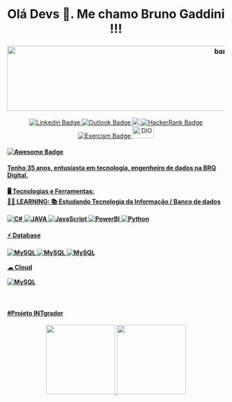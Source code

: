<h1 align="center">
  Olá Devs 👋. Me chamo Bruno Gaddini !!!
  </h1>
<h3 align="center"> 
  <img alt="banner" src="https://beingfa.files.wordpress.com/2014/10/coding-banner.jpg" width="1000" height="150">
</h3>
<p align="center">
  <a href="https://www.linkedin.com/in/bruno-gaddini-585063174/">
    <img alt="Linkedin Badge" src="https://img.shields.io/badge/LinkedIn-0077B5?style=for-the-badge&logo=linkedin&logoColor=white">
    <a href="mailto:bruno_gaddini@hotmail.com">
    <img alt="Outlook Badge" src="https://img.shields.io/badge/Microsoft_Outlook-0078D4?style=for-the-badge&logo=microsoft-outlook&logoColor=white">
    <a href="https://www.instagram.com/bruno_gaddini/">
    <img src="https://img.shields.io/badge/instagram-%23E4405F.svg?&style=for-the-badge&logo=instagram&logoColor=white" />
    <a href="https://www.hackerrank.com/bruno_gaddini">
    <img alt="HackerRank Badge" src="https://img.shields.io/badge/-Hackerrank-2EC866?style=for-the-badge&logo=HackerRank&logoColor=white">
    <a href="https://exercism.org/profiles/BrunoGaddini">
    <img alt="Exercism Badge" src="https://img.shields.io/badge/Exercism-009CAB?style=for-the-badge&logo=exercism&logoColor=white">
    <a href="https://web.digitalinnovation.one/users/bruno_gaddini">
    <img alt="DIO" src="https://christyschott.github.io/portfolio.github.io/assets/img/about/7.png" width="50" height="28">
  </a>
    </p>
<h4>
  <a href="AWESOME">
    <img src="https://cdn.rawgit.com/sindresorhus/awesome/d7305f38d29fed78fa85652e3a63e154dd8e8829/media/badge.svg" alt="Awesome Badge"/>
    <br />
    </h4>
    <h4>
      Tenho 35 anos, entusiasta em tecnologia, engenheiro de dados na BRQ Digital. 
      </h4>
  <h4> 
    🖥️ Tecnologias e Ferramentas:
    <br />
    🧑‍🎓 LEARNING: 📚 Estudando Tecnologia da Informação / Banco de dados
    <br />
    <br />
    <!--<img alt="HTML5" src="https://img.shields.io/badge/HTML5-E34F26?style=for-the-badge&logo=html5&logoColor=white">-->
    <!--<img alt="CSS3" src="https://img.shields.io/badge/CSS3-1572B6?style=for-the-badge&logo=css3&logoColor=white">-->
    <!--<img alt="TYPESCRIPT" src="https://img.shields.io/badge/TypeScript-007ACC?style=for-the-badge&logo=typescript&logoColor=white">-->
    <img alt="C#" src="https://img.shields.io/badge/C%23-239120?style=for-the-badge&logo=c-sharp&logoColor=white">
    <img alt="JAVA" src="https://img.shields.io/badge/Java-ED8B00?style=for-the-badge&logo=java&logoColor=white">
    <img alt="JavaScript" src="https://img.shields.io/badge/JavaScript-323330?style=for-the-badge&logo=javascript&logoColor=F7DF1E">
    <img alt="PowerBI" src="https://img.shields.io/badge/PowerBI-F2C811?style=for-the-badge&logo=Power%20BI&logoColor=white">
    <img alt="Python" src="https://img.shields.io/badge/Python-FFD43B?style=for-the-badge&logo=python&logoColor=blue">
    <br />
    </h4>
  <h4>
    ⚡ Database
    <br />
    <br />
    <img alt="MySQL" src="https://img.shields.io/badge/MySQL-005C84?style=for-the-badge&logo=mysql&logoColor=white">
    <img alt="MySQL" src="https://img.shields.io/badge/Microsoft%20SQL%20Server-CC2927?style=for-the-badge&logo=microsoft%20sql%20server&logoColor=white">
    <img alt="MySQL" src="https://img.shields.io/badge/MongoDB-4EA94B?style=for-the-badge&logo=mongodb&logoColor=white">
    <br />
    <br />
    ☁ Cloud
    <br />
    <br />
    <img alt="MySQL" src="https://img.shields.io/badge/Amazon_AWS-FF9900?style=for-the-badge&logo=amazonaws&logoColor=white">
  </h4>
  <br />
  <h4>
    #Projeto INTgrador
  </h4>
  <div align="center">
  <a href="https://github.com/Jonhy-Willy">
  <img height="160em" src="https://github-readme-stats.vercel.app/api?username=brunoGaddini&show_icons=true&theme=chartreuse-dark&include_all_commits=true&count_private=true"/>
  <img height="160em" src="https://github-readme-stats.vercel.app/api/top-langs/?username=brunoGaddini&layout=compact&langs_count=7&theme=chartreuse-dark"/>
